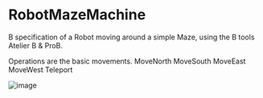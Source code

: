 # RobotMazeMachine

B specification of a Robot moving around a simple Maze, 
using the B tools Atelier B & ProB.

Operations are the basic movements. 
MoveNorth
MoveSouth
MoveEast
MoveWest 
Teleport

![image](https://user-images.githubusercontent.com/61136235/227956229-66e4fa71-31a0-4f33-814b-06a24ed82741.png)
